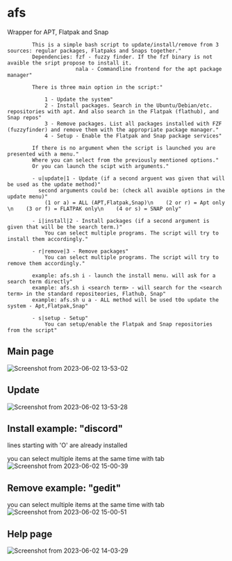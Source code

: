 # afs
Wrapper for APT, Flatpak and Snap



            This is a simple bash script to update/install/remove from 3 sources: regular packages, Flatpaks and Snaps together."
            Dependencies: fzf - fuzzy finder. If the fzf binary is not avaible the sript propose to install it.
                          nala - Commandline frontend for the apt package manager"
            
            There is three main option in the script:"
            
                1 - Update the system"
                2 - Install packages. Search in the Ubuntu/Debian/etc. repositories with apt. And also search in the Flatpak (flathub), and Snap repos"
                3 - Remove packages. List all packages installed with FZF (fuzzyfinder) and remove them with the appropriate package manager."
                4 - Setup - Enable the Flatpak and Snap package services"
            
            If there is no argument when the script is launched you are presented with a menu."
            Where you can select from the previously mentioned options."
            Or you can launch the scipt with arguments."
            
            - u|update|1 - Update (if a second arguent was given that will be used as the update method)"
              second arguments could be: (check all avaible options in the update menu)"
                (1 or a) = ALL (APT,Flatpak,Snap)\n    (2 or r) = Apt only \n    (3 or f) = FLATPAK only\n    (4 or s) = SNAP only"
            
            - i|install|2 - Install packages (if a second argument is given that will be the search term.)"
                You can select multiple programs. The script will try to install them accordingly."
            
            - r|remove|3 - Remove packages"
                You can select multiple programs. The script will try to remove them accordingly."
            
            example: afs.sh i - launch the install menu. will ask for a search term directly"
            example: afs.sh i <search term> - will search for the <search term> in the standard repositeories, Flathub, Snap"
            example: afs.sh u a - ALL method will be used t0o update the system - Apt,Flatpak,Snap"
            
            - s|setup - Setup"
                You can setup/enable the Flatpak and Snap repositories from the script"
            

## Main page
![Screenshot from 2023-06-02 13-53-02](https://github.com/hobronc/afs/assets/45543141/0822b80c-122a-4de0-ba6a-459572ce1c82)


## Update
![Screenshot from 2023-06-02 13-53-28](https://github.com/hobronc/afs/assets/45543141/5b568c17-ce0f-405a-8d94-4aeec89b6b6a)


## Install example: "discord"
lines starting with 'O' are already installed

you can select multiple items at the same time with tab
![Screenshot from 2023-06-02 15-00-39](https://github.com/hobronc/afs/assets/45543141/8fad59d9-ecfb-45af-9949-5307bf9dba1e)




## Remove example: "gedit"
you can select multiple items at the same time with tab
![Screenshot from 2023-06-02 15-00-51](https://github.com/hobronc/afs/assets/45543141/e79fc6d8-70c3-4de8-81b5-3842e02982d8)


## Help page
![Screenshot from 2023-06-02 14-03-29](https://github.com/hobronc/afs/assets/45543141/fc2d4c71-7e52-46a0-9630-6b6769360a17)
